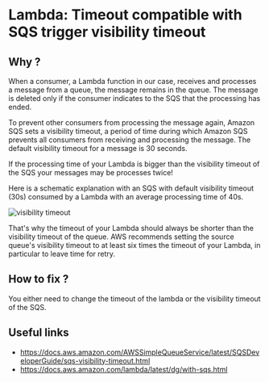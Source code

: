 # Lambda: Timeout compatible with SQS trigger visibility timeout

## Why ?

When a consumer, a Lambda function in our case, receives and processes a message from a queue, the message remains in the queue. The message is deleted only if the consumer indicates to the SQS that the processing has ended.

To prevent other consumers from processing the message again, Amazon SQS sets a visibility timeout, a period of time during which Amazon SQS prevents all consumers from receiving and processing the message. The default visibility timeout for a message is 30 seconds.

If the processing time of your Lambda is bigger than the visibility timeout of the SQS your messages may be processes twice!

Here is a schematic explanation with an SQS with default visibility timeout (30s) consumed by a Lambda with an average processing time of 40s.

![visibility timeout](https://raw.githubusercontent.com/sls-mentor/sls-mentor/master/packages/core/src/rules/timeoutSmallEnoughForSqsVisibility/assets/visibility-timeout.gif 'visibility timeout explained')

That's why the timeout of your Lambda should always be shorter than the visibility timeout of the queue. AWS recommends setting the source queue's visibility timeout to at least six times the timeout of your Lambda, in particular to leave time for retry.

## How to fix ?

You either need to change the timeout of the lambda or the visibility timeout of the SQS.

## Useful links

- https://docs.aws.amazon.com/AWSSimpleQueueService/latest/SQSDeveloperGuide/sqs-visibility-timeout.html
- https://docs.aws.amazon.com/lambda/latest/dg/with-sqs.html
